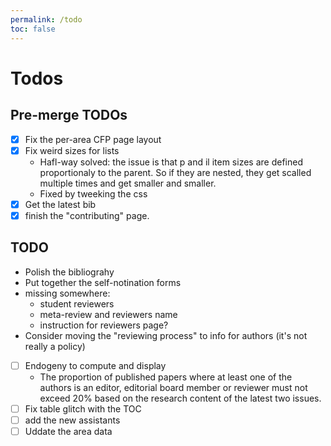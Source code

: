 ```yaml
---
permalink: /todo
toc: false
---
```


# Todos

## Pre-merge TODOs

- [x] Fix the per-area CFP page layout
- [x] Fix weird sizes for lists
    - Hafl-way solved: the issue is that p and il item sizes are defined proportionaly to the parent. So if they are nested, they get scalled multiple times and get smaller and smaller.
    - Fixed by tweeking the css
- [x] Get the latest bib
- [x] finish the "contributing" page.

## TODO

- Polish the bibliograhy
- Put together the self-notination forms
- missing somewhere:
    - student reviewers
    - meta-review and reviewers name
    - instruction for reviewers page?
- Consider moving the "reviewing process" to info for authors (it's not really a policy)
- [ ] Endogeny to compute and display
    - The proportion of published papers where at least one of the authors is an editor, editorial board member or reviewer must not exceed 20% based on the research content of the latest two issues.
- [ ] Fix table glitch with the TOC
- [ ] add the new assistants
- [ ] Uddate the area data